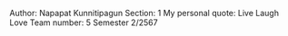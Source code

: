 Author: Napapat Kunnitipagun
Section: 1
My personal quote: Live Laugh Love
Team number: 5
Semester 2/2567